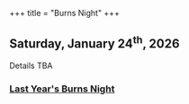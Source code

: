 +++
title = "Burns Night"
+++

## Saturday, January 24<sup>th</sup>, 2026

Details TBA

### [Last Year's Burns Night](@/burns/2025.md)
